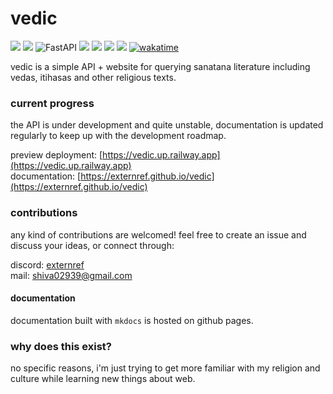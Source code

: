 # vedic

![](https://img.shields.io/badge/python-3670A0?style=for-the-badge&logo=python&logoColor=white)
![](https://img.shields.io/badge/PostgreSQL-316192?style=for-the-badge&logo=postgresql&logoColor=white)
![FastAPI](https://img.shields.io/badge/FastAPI-005571?style=for-the-badge&logo=fastapi)
![](https://img.shields.io/badge/WakaTime-000000?style=for-the-badge&logo=WakaTime&logoColor=white)
![](https://img.shields.io/badge/Railway-131415?style=for-the-badge&logo=railway&logoColor=white)
![](https://img.shields.io/badge/Canva-%2300C4CC.svg?&style=for-the-badge&logo=Canva&logoColor=white)
![](https://img.shields.io/badge/GitHub%20Pages-222222?style=for-the-badge&logo=GitHub%20Pages&logoColor=white)
[![wakatime](https://wakatime.com/badge/user/91b4defa-58b1-4cc7-8a36-6ec947f61823/project/2252ad71-2553-4587-8d8d-78564f064482.svg?style=for-the-badge)](https://wakatime.com/@externref/projects/wzfykzprge)

vedic is a simple API + website for querying sanatana literature including vedas, itihasas and other religious texts.

### current progress

the API is under development and quite unstable, documentation is updated regularly to keep up with the development roadmap.

preview deployment: [https://vedic.up.railway.app](https://vedic.up.railway.app)<br>
documentation: [https://externref.github.io/vedic](https://externref.github.io/vedic)

### contributions

any kind of contributions are welcomed! feel free to create an issue and discuss your ideas, or connect through:<br>

discord: [externref](https://discord.com/users/580034015759826944)<br>
mail: shiva02939@gmail.com

#### documentation

documentation built with `mkdocs` is hosted on github pages.

### why does this exist?

no specific reasons, i'm just trying to get more familiar with my religion and culture while learning new things about web.
